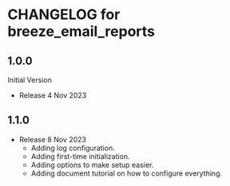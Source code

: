 # CHANGELOG for breeze_email_reports

## 1.0.0
Initial Version
* Release 4 Nov 2023

## 1.1.0
* Release 8 Nov 2023
  * Adding log configuration.
  * Adding first-time initialization.
  * Adding options to make setup easier.
  * Adding document tutorial on how to configure everything.
